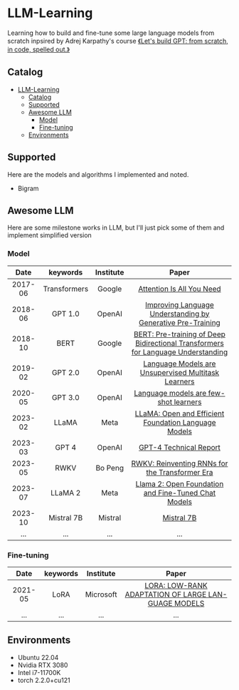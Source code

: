 # LLM-Learning

Learning how to build and fine-tune some large language models from scratch inpsired by Adrej Karpathy's course [《Let's build GPT: from scratch, in code, spelled out.》](https://youtu.be/kCc8FmEb1nY?si=7hjbzwdxNODVoK_v)

## Catalog

- [LLM-Learning](#llm-learning)
  - [Catalog](#catalog)
  - [Supported](#supported)
  - [Awesome LLM](#awesome-llm)
    - [Model](#model)
    - [Fine-tuning](#fine-tuning)
  - [Environments](#environments)


## Supported

Here are the models and algorithms I implemented and noted.

- Bigram

## Awesome LLM

Here are some milestone works in LLM, but I'll just pick some of them and implement simplified version

### Model

|  Date   |   keywords   | Institute | Paper|
| :-----: | :----------: | :-------: | :--: |
| 2017-06 | Transformers |  Google   | [Attention Is All You Need](https://arxiv.org/pdf/1706.03762.pdf)|
| 2018-06 |   GPT 1.0    |  OpenAI   | [Improving Language Understanding by Generative Pre-Training](https://www.cs.ubc.ca/~amuham01/LING530/papers/radford2018improving.pdf)|
| 2018-10 |     BERT     |  Google   | [BERT: Pre-training of Deep Bidirectional Transformers for Language Understanding](https://aclanthology.org/N19-1423.pdf)|
| 2019-02 |   GPT 2.0    |  OpenAI   | [Language Models are Unsupervised Multitask Learners](https://d4mucfpksywv.cloudfront.net/better-language-models/language_models_are_unsupervised_multitask_learners.pdf)|
| 2020-05 |   GPT 3.0    |  OpenAI   | [Language models are few-shot learners](https://papers.nips.cc/paper/2020/file/1457c0d6bfcb4967418bfb8ac142f64a-Paper.pdf)|
| 2023-02 |    LLaMA     |   Meta    | [LLaMA: Open and Efficient Foundation Language Models](https://research.facebook.com/publications/llama-open-and-efficient-foundation-language-models/)|
| 2023-03 |    GPT 4     |  OpenAI   | [GPT-4 Technical Report](https://openai.com/research/gpt-4)|
| 2023-05 |     RWKV     |  Bo Peng  | [RWKV: Reinventing RNNs for the Transformer Era](https://arxiv.org/abs/2305.13048)|
| 2023-07 |   LLaMA 2    |   Meta    | [Llama 2: Open Foundation and Fine-Tuned Chat Models](https://arxiv.org/pdf/2307.09288.pdf)|
| 2023-10 |  Mistral 7B  |  Mistral  | [Mistral 7B](https://arxiv.org/pdf/2310.06825.pdf%5D%5D%3E)|
| ... |  ...   |  ...   | ...  |


### Fine-tuning

|  Date   |   keywords   | Institute | Paper|
| :-----: | :----------: | :-------: | :--: |
| 2021-05 | LoRA |  Microsoft   | [LORA: LOW-RANK ADAPTATION OF LARGE LAN-GUAGE MODELS](https://arxiv.org/abs/2106.09685)|
| ... |  ...   |  ...   | ...  |

## Environments

- Ubuntu 22.04
- Nvidia RTX 3080
- Intel i7-11700K
- torch 2.2.0+cu121
